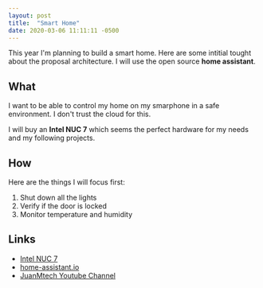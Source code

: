 ```yaml
---
layout: post
title:  "Smart Home"
date: 2020-03-06 11:11:11 -0500
---
```


This year I'm planning to build a smart home. Here are some intitial tought about the proposal architecture. I will use the open source **home assistant**.

## What

I want to be able to control my home on my smarphone in a safe environment. I don't trust the cloud for this.

I will buy an **Intel NUC 7** which seems the perfect hardware for my needs and my following projects.

## How

Here are the things I will focus first:

1. Shut down all the lights
2. Verify if the door is locked
3. Monitor temperature and humidity

## Links

- [Intel NUC 7](https://www.amazon.ca/Intel-Windows-Optane-Gunmetal-BOXNUC7i5BNHXF/dp/B075VT9BDZ)
- [home-assistant.io](https://www.home-assistant.io/)
- [JuanMtech Youtube Channel](https://www.youtube.com/user/Jfelipe83M)
